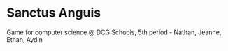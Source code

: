 # Sanctus Anguis
Game for computer science @ DCG Schools, 5th period - Nathan, Jeanne, Ethan, Aydin
